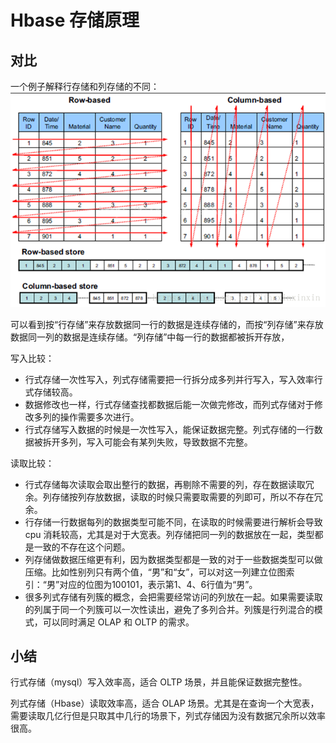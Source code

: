# Hbase 存储原理
## 对比
一个例子解释行存储和列存储的不同：
![](2020-02-17-16-40-11.png)

可以看到按“行存储”来存放数据同一行的数据是连续存储的，而按“列存储”来存放数据同一列的数据是连续存储。“列存储”中每一行的数据都被拆开存放，

写入比较：
- 行式存储一次性写入，列式存储需要把一行拆分成多列并行写入，写入效率行式存储较高。
- 数据修改也一样，行式存储查找都数据后能一次做完修改，而列式存储对于修改多列的操作需要多次进行。
- 行式存储写入数据的时候是一次性写入，能保证数据完整。列式存储的一行数据被拆开多列，写入可能会有某列失败，导致数据不完整。

读取比较：
- 行式存储每次读取会取出整行的数据，再剔除不需要的列，存在数据读取冗余。列存储按列存放数据，读取的时候只需要取需要的列即可，所以不存在冗余。
- 行存储一行数据每列的数据类型可能不同，在读取的时候需要进行解析会导致 cpu 消耗较高，尤其是对于大宽表。列存储把同一列的数据放在一起，类型都是一致的不存在这个问题。
- 列存储做数据压缩更有利，因为数据类型都是一致的对于一些数据类型可以做压缩。比如性别列只有两个值，“男”和“女”，可以对这一列建立位图索引：“男”对应的位图为100101，表示第1、4、6行值为“男”。
- 很多列式存储有列簇的概念，会把需要经常访问的列放在一起。如果需要读取的列属于同一个列簇可以一次性读出，避免了多列合并。列簇是行列混合的模式，可以同时满足 OLAP 和 OLTP 的需求。

## 小结
行式存储（mysql）写入效率高，适合 OLTP 场景，并且能保证数据完整性。

列式存储（Hbase）读取效率高，适合 OLAP 场景。尤其是在查询一个大宽表，需要读取几亿行但是只取其中几行的场景下，列式存储因为没有数据冗余所以效率很高。